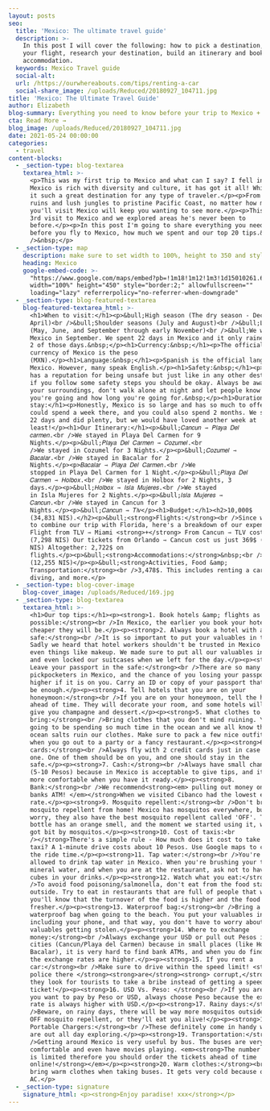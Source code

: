 ```yaml
---
layout: posts
seo:
  title: 'Mexico: The ultimate travel guide'
  description: >-
    In this post I will cover the following: how to pick a destination, book
    your flight, research your destination, build an itinerary and book
    accommodation.
  keywords: Mexico Travel guide
  social-alt:
  url: /https://ourwhereabouts.com/tips/renting-a-car
  social-share_image: /uploads/Reduced/20180927_104711.jpg
title: 'Mexico: The Ultimate Travel Guide'
author: Elizabeth
blog-summary: Everything you need to know before your trip to Mexico + 20 of our top tips
cta: Read More →
blog_image: /uploads/Reduced/20180927_104711.jpg
date: 2021-05-24 00:00:00
categories:
  - travel
content-blocks:
  - _section-type: blog-textarea
    textarea_html: >-
      <p>This was my first trip to Mexico and what can I say? I fell in love!
      Mexico is rich with diversity and culture, it has got it all! Which makes
      it such a great destination for any type of traveler.</p><p>From Mayan
      ruins and lush jungles to pristine Pacific Coast, no matter how many times
      you'll visit Mexico will keep you wanting to see more.</p><p>This was Dans
      3rd visit to Mexico and we explored areas he's never been to
      before.</p><p>In this post I'm going to share everything you need to know
      before you fly to Mexico, how much we spent and our top 20 tips.&nbsp;<br
      />&nbsp;</p>
  - _section-type: map
    description: make sure to set width to 100%, height to 350 and style to border 2
    heading: Mexico
    google-embed-code: >-
      "https://www.google.com/maps/embed?pb=!1m18!1m12!1m3!1d15010261.682698634!2d-111.65031466705092!3d23.29344706330049!2m3!1f0!2f0!3f0!3m2!1i1024!2i768!4f13.1!3m3!1m2!1s0x84043a3b88685353%3A0xed64b4be6b099811!2sMexico!5e0!3m2!1sen!2sil!4v1661440080635!5m2!1sen!2sil"
      width="100%" height="450" style="border:2;" allowfullscreen=""
      loading="lazy" referrerpolicy="no-referrer-when-downgrade"
  - _section-type: blog-featured-textarea
    blog-featured-textarea_html: >-
      <h1>When to visit:</h1><p>&bull;High season (The dry season - December to
      April)<br />&bull;Shoulder seasons (July and August)<br />&bull;Low season
      (May, June, and September through early November)<br />&bull;We went to
      Mexico in September. We spent 22 days in Mexico and it only rained during
      2 of those days.&nbsp;</p><h1>Currency:&nbsp;</h1><p>​​​​​​The official
      currency of Mexico is the peso
      (MXN).</p><h1>Language:&nbsp;</h1><p>Spanish is the official language of
      Mexico. However, many speak English.</p><h1>Safety:&nbsp;</h1><p>Mexico
      has a reputation for being unsafe but just like in any other destination,
      if you follow some safety steps you should be okay. Always be aware of
      your surroundings, don't walk alone at night and let people know where
      you're going and how long you're going for.&nbsp;</p><h1>Duration of
      stay:</h1><p>Honestly, Mexico is so large and has so much to offer. You
      could spend a week there, and you could also spend 2 months. We stayed for
      22 days and did plenty, but we would have loved another week at
      least!</p><h1>Our Itinerary:</h1><p>&bull;𝐶𝑎𝑛𝑐𝑢𝑛 ⇾ 𝑃𝑙𝑎𝑦𝑎 𝐷𝑒𝑙
      𝑐𝑎𝑟𝑚𝑒𝑛.<br />We stayed in Playa Del Carmen for 9
      Nights.</p><p>&bull;𝑃𝑙𝑎𝑦𝑎 𝐷𝑒𝑙 𝐶𝑎𝑟𝑚𝑒𝑛 ⇾ 𝐶𝑜𝑧𝑢𝑚𝑒𝑙.<br
      />We stayed in Cozumel for 3 Nights.</p><p>&bull;𝐶𝑜𝑧𝑢𝑚𝑒𝑙 ⇾
      𝐵𝑎𝑐𝑎𝑙𝑎𝑟.<br />We stayed in Bacalar for 2
      Nights.</p><p>𝐵𝑎𝑐𝑎𝑙𝑎𝑟 ⇾ 𝑃𝑙𝑎𝑦𝑎 𝐷𝑒𝑙 𝐶𝑎𝑟𝑚𝑒𝑛.<br />We
      stopped in Playa Del Carmen for 1 Night.</p><p>&bull;𝑃𝑙𝑎𝑦𝑎 𝐷𝑒𝑙
      𝐶𝑎𝑟𝑚𝑒𝑛 ⇾ 𝐻𝑜𝑙𝑏𝑜𝑥.<br />We stayed in Holbox for 2 Nights, 3
      days.</p><p>&bull;𝐻𝑜𝑙𝑏𝑜𝑥 ⇾ 𝐼𝑠𝑙𝑎 𝑀𝑢𝑗𝑒𝑟𝑒𝑠.<br />We stayed
      in Isla Mujeres for 2 Nights.</p><p>&bull;𝐼𝑠𝑙𝑎 𝑀𝑢𝑗𝑒𝑟𝑒𝑠 ⇾
      𝐶𝑎𝑛𝑐𝑢𝑛.<br />We stayed in Cancun for 3
      Nights.</p><p>&bull;𝐶𝑎𝑛𝑐𝑢𝑛 ⇾ 𝑇𝑙𝑣</p><h1>Budget:</h1><h2>10,000$
      (34,831 NIS).</h2><p>&bull;<strong>Flights:</strong><br />Since we decided
      to combine our trip with Florida, here's a breakdown of our expenses:
      Flight from TLV ⇾ Miami <strong>+</strong> From Cancun ⇾ TLV cost 2,353$
      (7,298 NIS) Our tickets from Orlando ⇾ Cancun cost us just 369$ (1,340
      NIS) Altogether: 2,722$ on
      flights.</p><p>&bull;<strong>Accommodations:</strong>&nbsp;<br />3,800 $
      (12,255 NIS)</p><p>&bull;<strong>Activities, Food &amp;
      Transportation:</strong><br />3,478$. This includes renting a car, scuba
      diving, and more.</p>
  - _section-type: blog-cover-image
    blog-cover_image: /uploads/Reduced/169.jpg
  - _section-type: blog-textarea
    textarea_html: >-
      <h1>Our top tips:</h1><p><strong>1. Book hotels &amp; flights as soon as
      possible:</strong><br />In Mexico, the earlier you book your hotel, the
      cheaper they will be.</p><p><strong>2. Always book a hotel with a
      safe:</strong><br />It is so important to put your valuables in the safe.
      Sadly we heard that hotel workers shouldn't be trusted in Mexico and steal
      even things like makeup. We made sure to put all our valuables in the safe
      and even locked our suitcases when we left for the day.</p><p><strong>3.
      Leave your passport in the safe:</strong><br />There are so many
      pickpocketers in Mexico, and the chance of you losing your passport is
      higher if it is on you. Carry an ID or copy of your passport that should
      be enough.</p><p><strong>4. Tell hotels that you are on your
      honeymoon:</strong><br />If you are on your honeymoon, tell the hotels
      ahead of time. They will decorate your room, and some hotels will even
      give you champagne and dessert.</p><p><strong>5. What clothes to
      bring:</strong><br />Bring clothes that you don't mind ruining. You're
      going to be spending so much time in the ocean and we all know that the
      ocean salts ruin our clothes. Make sure to pack a few nice outfits for
      when you go out to a party or a fancy restaurant.</p><p><strong>6. Credit
      cards:</strong><br />Always fly with 2 credit cards just in case you lose
      one. One of them should be on you, and one should stay in the
      safe.</p><p><strong>7. Cash:</strong><br />Always have small change on you
      (5-10 Pesos) because in Mexico is acceptable to give tips, and it's always
      more comfortable when you have it ready.</p><p><strong>8.
      Bank:</strong><br />We recommend<strong><em> pulling out money only from
      banks ATM! </em></strong>When we visited Cibanco had the lowest exchange
      rate.</p><p><strong>9. Mosquito repellent:</strong><br />Don't bring
      mosquito repellent from home! Mexico has mosquitos everywhere, but don't
      worry, they also have the best mosquito repellent called 'OFF'. The orange
      bottle has an orange smell, and the moment we started using it, we never
      got bit by mosquitos.</p><p><strong>10. Cost of taxis:<br
      />​​​​​</strong>There's a simple rule - How much does it cost to take a
      taxi? A 1-minute drive costs about 10 Pesos. Use Google maps to calculate
      the ride time.</p><p><strong>11. Tap water:</strong><br />You're not
      allowed to drink tap water in Mexico. When you're brushing your teeth use
      mineral water, and when you are at the restaurant, ask not to have ice
      cubes in your drinks.</p><p><strong>12. Watch what you eat:</strong><br
      />To avoid food poisoning/salmonella, don't eat from the food stalls
      outside. Try to eat in restaurants that are full of people that way,
      you'll know that the turnover of the food is higher and the food is
      fresher.</p><p><strong>13. Waterproof bag:</strong><br />Bring a
      waterproof bag when going to the beach. You put your valuables in there,
      including your phone, and that way, you don't have to worry about your
      valuables getting stolen.</p><p><strong>14. Where to exchange
      money:</strong><br />Always exchange your USD or pull out Pesos in the big
      cities (Cancun/Playa del Carmen) because in small places (like Holbox or
      Bacalar), it is very hard to find bank ATMs, and when you do find them,
      the exchange rates are higher.</p><p><strong>15. If you rent a
      car:</strong><br />Make sure to drive within the speed limit! <strong>The
      police there </strong><strong>are</strong><strong> corrupt,</strong> and
      they look for tourists to take a bribe instead of getting a speeding
      ticket!</p><p><strong>16. USD Vs. Peso: </strong><br />If you are asked if
      you want to pay by Peso or USD, always choose Peso because the exchange
      rate is always higher with USD.</p><p><strong>17. Rainy days:</strong><br
      />Beware, on rainy days, there will be way more mosquitos outside! Use the
      OFF mosquito repellent, or they'll eat you alive!</p><p><strong>18. Bring
      Portable Chargers:</strong><br />These definitely come in handy when you
      are out all day exploring.</p><p><strong>19. Transportation:</strong><br
      />Getting around Mexico is very useful by bus. The buses are very
      comfortable and even have movies playing. <em><strong>The number of seats
      is limited therefore you should order the tickets ahead of time
      online!</strong></em></p><p><strong>20. Warm clothes:</strong><br />Always
      bring warm clothes when taking buses. It gets very cold because of the
      AC.</p>
  - _section-type: signature
    signature_html: <p><strong>Enjoy paradise! xxx</strong></p>
---
```

